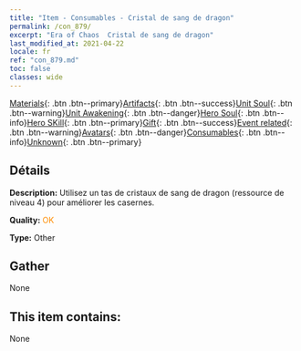 ```yaml
---
title: "Item - Consumables - Cristal de sang de dragon"
permalink: /con_879/
excerpt: "Era of Chaos  Cristal de sang de dragon"
last_modified_at: 2021-04-22
locale: fr
ref: "con_879.md"
toc: false
classes: wide
---
```

 [Materials](/ItemsFR/){: .btn .btn--primary}[Artifacts](/ItemsFR/Artifacts/){: .btn .btn--success}[Unit Soul](/ItemsFR/UnitSoul/){: .btn .btn--warning}[Unit Awakening](/ItemsFR/UnitAwakening/){: .btn .btn--danger}[Hero Soul](/ItemsFR/HeroSoul/){: .btn .btn--info}[Hero SKill](/ItemsFR/HeroSkill/){: .btn .btn--primary}[Gift](/ItemsFR/Gift/){: .btn .btn--success}[Event related](/ItemsFR/Events/){: .btn .btn--warning}[Avatars](/ItemsFR/Avatars/){: .btn .btn--danger}[Consumables](/ItemsFR/Consumables/){: .btn .btn--info}[Unknown](/ItemsFR/Unknown/){: .btn .btn--primary}

## Détails
 **Description:** Utilisez un tas de cristaux de sang de dragon (ressource de niveau 4) pour améliorer les casernes.

 **Quality:** <span style="color: #FF8C00">OK</span>

 **Type:** Other

## Gather

  None

## This item contains:

  None

